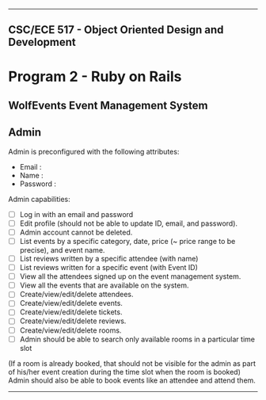 
---

## CSC/ECE 517 - Object Oriented Design and Development
# Program 2 - Ruby on Rails

## WolfEvents Event Management System
## Admin

Admin is preconfigured with the following attributes:
* Email : 
* Name :	 
* Password : 

Admin capabilities:

- [ ] Log in with an email and password
- [ ] Edit profile (should not be able to update ID, email, and password).
- [ ] Admin account cannot be deleted.
- [ ] List events by a specific category, date, price (~ price range to be precise), and event name.
- [ ] List reviews written by a specific attendee (with name)
- [ ] List reviews written for a specific event (with Event ID)
- [ ] View all the attendees signed up on the event management system.
- [ ] View all the events that are available on the system.
- [ ] Create/view/edit/delete attendees.
- [ ] Create/view/edit/delete events.
- [ ] Create/view/edit/delete tickets.
- [ ] Create/view/edit/delete reviews.
- [ ] Create/view/edit/delete rooms.
- [ ]  Admin should be able to search only available rooms in a particular time slot

(If a room is already booked, that should not be visible for the admin as part of his/her event creation during the time slot when the room is booked)
Admin should also be able to book events like an attendee and attend them.

---